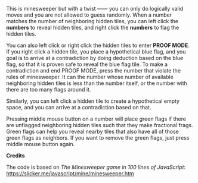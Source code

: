 This is minesweeper but with a twist —— you can only do logically valid moves and you are not allowed to guess randomly. When a number matches the number of neighboring hidden tiles, you can left click the **numbers** to reveal hidden tiles, and right click the **numbers** to flag the hidden tiles.

You can also left click or right click the hidden tiles to enter **PROOF MODE**. If you right click a hidden tile, you place a hypothetical blue flag, and you goal is to arrive at a contradiction by doing deduction based on the blue flag, so that it is proven safe to reveal the blue flag tile. To make a contradiction and end PROOF MODE, press the number that violate the rules of minesweeper. It can the number whose number of available neighboring hidden tiles is less than the number itself, or the number with there are too many flags around it. 

Similarly, you can left click a hidden tile to create a hypothetical empty space, and you can arrive at a contradiction based on that.

Pressing middle mouse button on a number will place green flags if there are unflagged neighboring hidden tiles such that they make fractional frags. Green flags can help you reveal nearby tiles that also have all of those green flags as neighbors. If you want to remove the green flags, just press middle mouse button again.

**Credits**

The code is based on _The Minesweeper game in 100 lines of JavaScript_:
https://slicker.me/javascript/mine/minesweeper.htm

